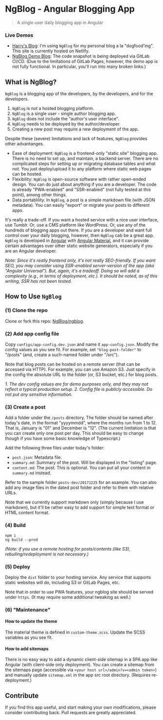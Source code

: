 # NgBlog - Angular Blogging App
> A single user daily blogging app in Angular


### Live Demos

* [Harry's Blog](https://blog.realharry.com/): I'm using `NgBlog` for my personal blog a la "dogfood'ing". This site is currently hosted on Netlify.
* [NgBlog Demo Blog](https://ngblog.gitlab.io/ngblog/):  The code snapshot is being deployed via GitLab CI/CD. (Due to the limitations of GitLab Pages, however, the demo app is not fully functional. In particular, you'll run into many broken links.)


## What is NgBlog?

`NgBlog` is a blogging app of the developers, by the developers, and for the developers.

1. `NgBlog` is not a hosted blogging platform.
1. `NgBlog` is a single user - single author blogging app.
1. `NgBlog` does not include the "author's user interface".
1. `NgBlog` needs to be deployed by the author/developer.
1. Creating a new post may require a new deployment of the app.

Despite these (severe) limitations and lack of features, `NgBlog` provides other advantanges.

* Ease of deployment: `NgBlog` is a frontend-only "static site" blogging app. There is no need to set up, and maintain, a backend server. There are no complicated steps for setting up or migrating database tables and what not. You just deploy/upload it to any platform where static web pages can be hosted.
* Flexibility: `NgBlog` is open-source software with rather open-ended design. You can do just about anything if you are a developer. The code is already "PWA-enabled" and "SSR-enabled" (not fully tested at this point), among other things.
* Data portablility. In `NgBlog`, a post is a simple markdown file (with JSON metadata). You can easily "export" or migrate your posts to different apps.


It's really a trade-off. If you want a hosted service with a nice user interface, use Tumblr. Or, use a CMS platform like WordPress. Or, use any of the hundreds of blogging apps out there.
If you are a developer and want full control over your daily blogging, however, then `NgBlog` cab be a great app.
`NgBlog` is developed in 
[Angular](https://gitlab.com/angulartutor) with 
[Angular Material](https://gitlab.com/angularmaterial/setup),
and it can provide certain advantages over other static website generators, especially if you are an Angular developer.

_Note: Since it's really frontend only, it's not really SEO-friendly. If you want SEO, you may consider using SSR-enabled server-version of the app (aka "Angular Universal"). But, again, it's a tradeoff. Doing so will add a complexity (e.g., in terms of deployment, etc.). It should be noted, as of this writing, SSR has not been tested._


## How to Use `NgBlog`

### (1) Clone the repo

Clone or fork this repo: [NgBlog/ngblog](https://gitlab.com/ngblog/ngblog).


### (2) Add app config file

Copy `configs/app-config.dev.json` and name it `app-config.json`.
Modify the config values as you see fit.
For example, set `"blog-post-folder"` to "/posts"
(and, create a such-named folder under "/src").

Note that blog posts can be hosted on a remote server (that can be accessed via HTTP). For example, you can use Amazon S3. 
Just specify in the config the absolute URL to the folder (or, S3 bucket, etc.) for blog posts.

_1. The dev config values are for demo purposes only, and they may not reflect a typical production setup. 2. Config file is publicly accessible. Do not put any sensitive information._


### (3) Create a post

Add a folder under the `/posts` directory.
The folder should be named after today's date, in the format "yyyymmdd",
where the months run from 1 to 12. 
That is, January is "01" and December is "12".
(The current limitation is that you can create only one post per day.
This should be easy to change though if you have some basic knowledge of Typescript.)

Add the following three files under today's folder:

* `post.json`: Metadata file.
* `summary.md`: Summary of the post. Will be displayed in the "listing" page.
* `content.md`: The post. This is optional. You can put all your content in `summary.md` instead.

Refer to the sample folder `posts-dev/20171225` for an example.
You can also add any image files in the dated post folder
and refer to them with relative URLs.

Note that we currently support markdown only (simply because I use markdown),
but it'll be rather easy to add support for simple text format or HTML content format.


### (4) Build

    npm i
    ng build --prod

_(Note: if you use a remote hosting for posts/contents (like S3), rebuiling/redeployment is not necessary.)_


### (5) Deploy

Deploy the `dist` folder to your hosting service. Any service that supports static websites will do,
including S3 or GitLab Pages, etc.

Note that in order to use PWA features, your ngblog site should be served under `https`. (It may require some additional tweaking as well.)


### (6) "Maintenance"

#### How to update the theme

The material theme is defined in `custom-theme.scss`.
Update the SCSS variables as you see fit.


#### How to add sitemaps

There is no easy way to add a dynamic client-side sitemap
in a SPA app like Angular (with client-side only deployment).
You can create a sitemap from the sitemaps page (accessible via `<your host url>/admin?v=<admin token>`)
and manually update `sitemap.xml` in the app src root directory.
(Requires re-deployment.)



## Contribute

If you find this app useful, and start making your own modifications,
please consider contributing back.
Pull requests are greatly appreciated.




